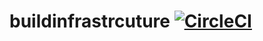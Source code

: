 # buildinfrastrcuture [![CircleCI](https://circleci.com/gh/diehlpkteaching/buildinfrastrcuture.svg?style=svg)](https://circleci.com/gh/diehlpkteaching/buildinfrastrcuture)

